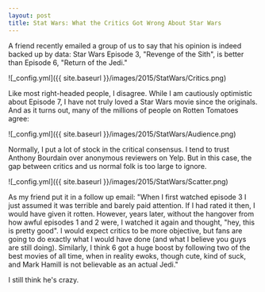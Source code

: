 ```yaml
---
layout: post
title: Stat Wars: What the Critics Got Wrong About Star Wars
---
```


A friend recently emailed a group of us to say that his opinion is indeed backed up by data: Star Wars Episode 3, "Revenge of the Sith", is better than Episode 6, "Return of the Jedi." 

![_config.yml]({{ site.baseurl }}/images/2015/StatWars/Critics.png)

Like most right-headed people, I disagree. While I am cautiously optimistic about Episode 7, I have not truly loved a Star Wars movie since the originals. And as it turns out, many of the millions of people on Rotten Tomatoes agree:

![_config.yml]({{ site.baseurl }}/images/2015/StatWars/Audience.png)

Normally, I put a lot of stock in the critical consensus. I tend to trust Anthony Bourdain over anonymous reviewers on Yelp. But in this case, the gap between critics and us normal folk is too large to ignore. 

![_config.yml]({{ site.baseurl }}/images/2015/StatWars/Scatter.png)

As my friend put it in a follow up email: "When I first watched episode 3 I just assumed it was terrible and barely paid attention. If I had rated it then, I would have given it rotten. However, years later, without the hangover from how awful episodes 1 and 2 were, I watched it again and thought, "hey, this is pretty good". I would expect critics to be more objective, but fans are going to do exactly what I would have done (and what I believe you guys are still doing). Similarly, I think 6 got a huge boost by following two of the best movies of all time, when in reality ewoks, though cute, kind of suck, and Mark Hamill is not believable as an actual Jedi."

I still think he's crazy. 


